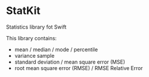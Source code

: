 # StatKit
Statistics library fot Swift

This library contains:

- mean / median / mode / percentile
- variance sample
- standard deviation / mean square error (MSE) 
- root mean square error (RMSE) / RMSE Relative Error
